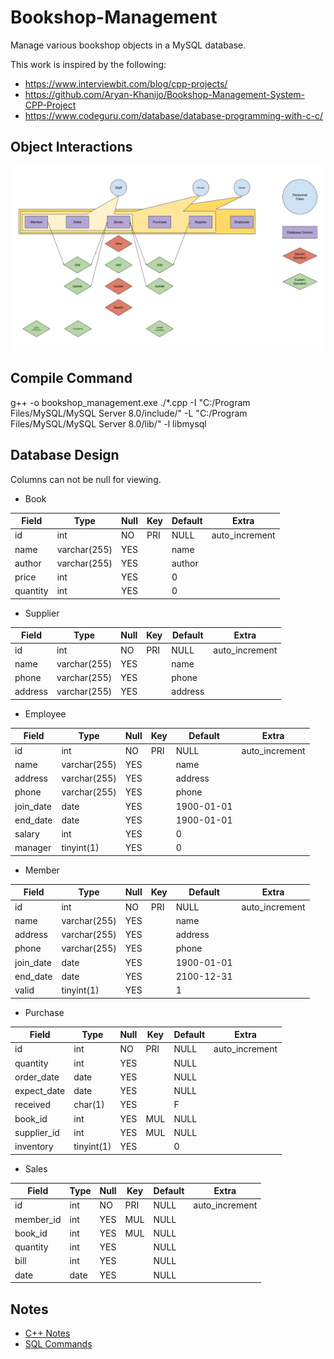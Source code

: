 # Bookshop-Management

Manage various bookshop objects in a MySQL database.

This work is inspired by the following:
-   https://www.interviewbit.com/blog/cpp-projects/
-   https://github.com/Aryan-Khanijo/Bookshop-Management-System-CPP-Project
-   https://www.codeguru.com/database/database-programming-with-c-c/


## Object Interactions

![alt text](bookshop_management.png "Object Interactions")

## Compile Command

g++ -o bookshop_management.exe ./*.cpp -I "C:/Program Files/MySQL/MySQL Server 8.0/include/" -L "C:/Program Files/MySQL/MySQL Server 8.0/lib/" -l libmysql

## Database Design

Columns can not be null for viewing.

- Book

| Field    | Type         | Null | Key | Default | Extra          |
|----------|--------------|------|-----|---------|----------------|
| id       | int          | NO   | PRI | NULL    | auto_increment |
| name     | varchar(255) | YES  |     | name    |                |
| author   | varchar(255) | YES  |     | author  |                |
| price    | int          | YES  |     | 0       |                |
| quantity | int          | YES  |     | 0       |                |

- Supplier

| Field   | Type         | Null | Key | Default | Extra          |
|---------|--------------|------|-----|---------|----------------|
| id      | int          | NO   | PRI | NULL    | auto_increment |
| name    | varchar(255) | YES  |     | name    |                |
| phone   | varchar(255) | YES  |     | phone   |                |
| address | varchar(255) | YES  |     | address |                |

- Employee

| Field     | Type         | Null | Key | Default    | Extra          |
|-----------|--------------|------|-----|------------|----------------|
| id        | int          | NO   | PRI | NULL       | auto_increment |
| name      | varchar(255) | YES  |     | name       |                |
| address   | varchar(255) | YES  |     | address    |                |
| phone     | varchar(255) | YES  |     | phone      |                |
| join_date | date         | YES  |     | 1900-01-01 |                |
| end_date  | date         | YES  |     | 1900-01-01 |                |
| salary    | int          | YES  |     | 0          |                |
| manager   | tinyint(1)   | YES  |     | 0          |                |

- Member

| Field     | Type         | Null | Key | Default    | Extra          |
|-----------|--------------|------|-----|------------|----------------|
| id        | int          | NO   | PRI | NULL       | auto_increment |
| name      | varchar(255) | YES  |     | name       |                |
| address   | varchar(255) | YES  |     | address    |                |
| phone     | varchar(255) | YES  |     | phone      |                |
| join_date | date         | YES  |     | 1900-01-01 |                |
| end_date  | date         | YES  |     | 2100-12-31 |                |
| valid     | tinyint(1)   | YES  |     | 1          |                |

- Purchase

| Field       | Type       | Null | Key | Default | Extra          |
|-------------|------------|------|-----|---------|----------------|
| id          | int        | NO   | PRI | NULL    | auto_increment |
| quantity    | int        | YES  |     | NULL    |                |
| order_date  | date       | YES  |     | NULL    |                |
| expect_date | date       | YES  |     | NULL    |                |
| received    | char(1)    | YES  |     | F       |                |
| book_id     | int        | YES  | MUL | NULL    |                |
| supplier_id | int        | YES  | MUL | NULL    |                |
| inventory   | tinyint(1) | YES  |     | 0       |                |

- Sales

| Field     | Type | Null | Key | Default | Extra          |
|-----------|------|------|-----|---------|----------------|
| id        | int  | NO   | PRI | NULL    | auto_increment |
| member_id | int  | YES  | MUL | NULL    |                |
| book_id   | int  | YES  | MUL | NULL    |                |
| quantity  | int  | YES  |     | NULL    |                |
| bill      | int  | YES  |     | NULL    |                |
| date      | date | YES  |     | NULL    |                |

## Notes

- [C++ Notes](./CPP.md)
- [SQL Commands](./SQL.md)
